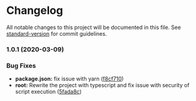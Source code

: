# Changelog

All notable changes to this project will be documented in this file. See [standard-version](https://github.com/conventional-changelog/standard-version) for commit guidelines.

### 1.0.1 (2020-03-09)


### Bug Fixes

* **package.json:** fix issue with yarn ([f8cf710](https://github.com/kucherenko/blamer/commit/f8cf710))
* **root:** Rewrite the project with typescript and fix issue with security of script execution ([5fada8c](https://github.com/kucherenko/blamer/commit/5fada8c))
